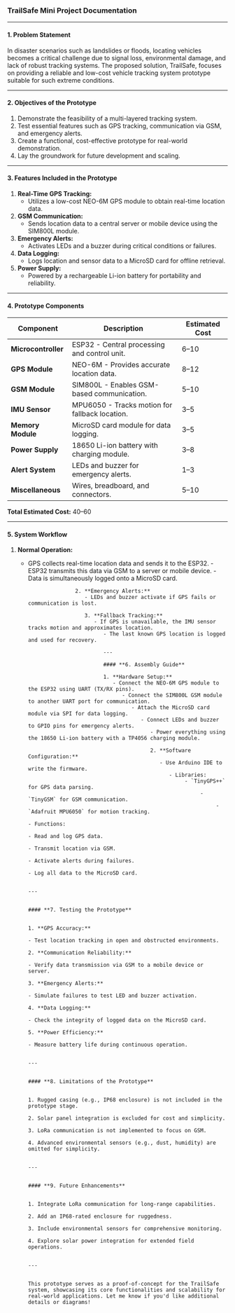 ### **TrailSafe Mini Project Documentation**

---

#### **1. Problem Statement**

In disaster scenarios such as landslides or floods, locating vehicles becomes a critical challenge due to signal loss, environmental damage, and lack of robust tracking systems. The proposed solution, TrailSafe, focuses on providing a reliable and low-cost vehicle tracking system prototype suitable for such extreme conditions.

---

#### **2. Objectives of the Prototype**

1. Demonstrate the feasibility of a multi-layered tracking system.
2. Test essential features such as GPS tracking, communication via GSM, and emergency alerts.
3. Create a functional, cost-effective prototype for real-world demonstration.
4. Lay the groundwork for future development and scaling.

---

#### **3. Features Included in the Prototype**

1. **Real-Time GPS Tracking:**
   - Utilizes a low-cost NEO-6M GPS module to obtain real-time location data.
2. **GSM Communication:**
   - Sends location data to a central server or mobile device using the SIM800L module.
3. **Emergency Alerts:**
   - Activates LEDs and a buzzer during critical conditions or failures.
4. **Data Logging:**
   - Logs location and sensor data to a MicroSD card for offline retrieval.
5. **Power Supply:**
   - Powered by a rechargeable Li-ion battery for portability and reliability.

---

#### **4. Prototype Components**

| **Component**         | **Description**                               | **Estimated Cost** |
|------------------------|-----------------------------------------------|--------------------|
| **Microcontroller**   | ESP32 - Central processing and control unit.  | $6–$10           |
| **GPS Module**        | NEO-6M - Provides accurate location data.      | $8–$12           |
| **GSM Module**        | SIM800L - Enables GSM-based communication.    | $5–$10           |
| **IMU Sensor**        | MPU6050 - Tracks motion for fallback location.| $3–$5            |
| **Memory Module**     | MicroSD card module for data logging.          | $3–$5            |
| **Power Supply**      | 18650 Li-ion battery with charging module.     | $3–$8            |
| **Alert System**      | LEDs and buzzer for emergency alerts.          | $1–$3            |
| **Miscellaneous**     | Wires, breadboard, and connectors.             | $5–$10           |

**Total Estimated Cost:** $40–$60

---

#### **5. System Workflow**

1. **Normal Operation:**
   - GPS collects real-time location data and sends it to the ESP32.
                     - ESP32 transmits this data via GSM to a server or mobile device.
                        - Data is simultaneously logged onto a MicroSD card.

                        2. **Emergency Alerts:**
                           - LEDs and buzzer activate if GPS fails or communication is lost.

                           3. **Fallback Tracking:**
                              - If GPS is unavailable, the IMU sensor tracks motion and approximates location.
                                 - The last known GPS location is logged and used for recovery.

                                 ---

                                 #### **6. Assembly Guide**

                                 1. **Hardware Setup:**
                                    - Connect the NEO-6M GPS module to the ESP32 using UART (TX/RX pins).
                                       - Connect the SIM800L GSM module to another UART port for communication.
                                          - Attach the MicroSD card module via SPI for data logging.
                                             - Connect LEDs and buzzer to GPIO pins for emergency alerts.
                                                - Power everything using the 18650 Li-ion battery with a TP4056 charging module.

                                                2. **Software Configuration:**
                                                   - Use Arduino IDE to write the firmware.
                                                      - Libraries:
                                                           - `TinyGPS++` for GPS data parsing.
                                                                - `TinyGSM` for GSM communication.
                                                                     - `Adafruit MPU6050` for motion tracking.
                                                                        - Functions:
                                                                             - Read and log GPS data.
                                                                                  - Transmit location via GSM.
                                                                                       - Activate alerts during failures.
                                                                                            - Log all data to the MicroSD card.

                                                                                            ---

                                                                                            #### **7. Testing the Prototype**

                                                                                            1. **GPS Accuracy:**
                                                                                               - Test location tracking in open and obstructed environments.
                                                                                               2. **Communication Reliability:**
                                                                                                  - Verify data transmission via GSM to a mobile device or server.
                                                                                                  3. **Emergency Alerts:**
                                                                                                     - Simulate failures to test LED and buzzer activation.
                                                                                                     4. **Data Logging:**
                                                                                                        - Check the integrity of logged data on the MicroSD card.
                                                                                                        5. **Power Efficiency:**
                                                                                                           - Measure battery life during continuous operation.

                                                                                                           ---

                                                                                                           #### **8. Limitations of the Prototype**

                                                                                                           1. Rugged casing (e.g., IP68 enclosure) is not included in the prototype stage.
                                                                                                           2. Solar panel integration is excluded for cost and simplicity.
                                                                                                           3. LoRa communication is not implemented to focus on GSM.
                                                                                                           4. Advanced environmental sensors (e.g., dust, humidity) are omitted for simplicity.

                                                                                                           ---

                                                                                                           #### **9. Future Enhancements**

                                                                                                           1. Integrate LoRa communication for long-range capabilities.
                                                                                                           2. Add an IP68-rated enclosure for ruggedness.
                                                                                                           3. Include environmental sensors for comprehensive monitoring.
                                                                                                           4. Explore solar power integration for extended field operations.

                                                                                                           ---

                                                                                                           This prototype serves as a proof-of-concept for the TrailSafe system, showcasing its core functionalities and scalability for real-world applications. Let me know if you'd like additional details or diagrams!

